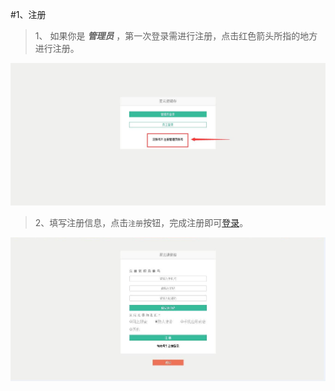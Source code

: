 #1、注册

>1、 如果你是 ***管理员*** ，第一次登录需进行注册，点击红色箭头所指的地方进行注册。



![登录1](./images/login1.jpg)

>2、填写注册信息，点击`注册`按钮，完成注册即可[登录](http://app.xingyunbooks.com/#/Dashboard "登录")。


![注册页](./images/register.jpg)



